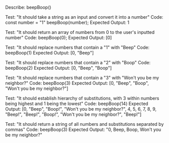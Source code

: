 Describe: beepBoop()

<!-- Test 1 -->
Test: "It should take a string as an input and convert it into a number"
Code:
    const number = "1"
    beepBoop(number);
Expected Output: 1

<!-- Test 2 -->
Test: "It should return an array of numbers from 0 to the user's inputted number"
Code: beepBoop(0);
Expected Output: [0]


<!-- Test 3 -->
Test: "It should replace numbers that contain a "1" with "Beep"
Code: beepBoop(1)
Expected Output: [0, "Beep"]

<!-- Test 4 -->
Test: "It should replace numbers that contain a "2" with "Boop"
Code: beepBoop(2)
Expected Output: [0, "Beep", "Boop"]

<!-- Test 5 -->
Test: "It should replace numbers that contain a "3" with "Won't you be my neighbor?"
Code: beepBoop(3)
Expected Output: [0, "Beep", "Boop", "Won't you be my neighbor?"]

<!-- Test 6 -->
Test: "It should establish hierarchy of substitutions, with 3 within numbers being highest and 1 being the lowest"
Code: beepBoop(14)
Expected Output: [0, "Beep", "Boop!", "Won't you be my neighbor?", 4, 5, 6, 7, 8, 9, "Beep!", "Beep!", "Boop!", "Won't you be my neighbor?", "Beep!"] 

<!-- Test 7 -->
Test: "It should return a string of all numbers and substitutions separated by commas"
Code: beepBoop(3)
Expected Output: "0, Beep, Boop, Won't you be my neighbor?"